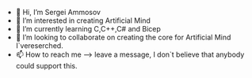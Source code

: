 - 👋 Hi, I’m Sergei Ammosov
- 👀 I’m interested in creating Artificial Mind
- 🌱 I’m currently learning C,C++,C# and Bicep 
- 💞️ I’m looking to collaborate on creating the core for Artificial Mind I`vereserched.
- 📫 How to reach me --> leave a message, I don`t believe that anybody could support this. 

<!---
sammosov/sammosov is a ✨ special ✨ repository because its `README.md` (this file) appears on your GitHub profile.
You can click the Preview link to take a look at your changes.
--->
